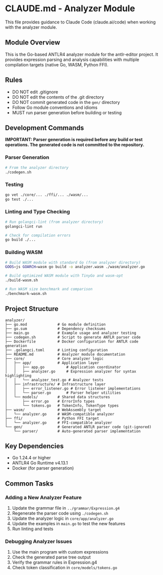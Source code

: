 # CLAUDE.md - Analyzer Module

This file provides guidance to Claude Code (claude.ai/code) when working with the analyzer module.

## Module Overview

This is the Go-based ANTLR4 analyzer module for the antlr-editor project. It provides expression parsing and analysis capabilities with multiple compilation targets (native Go, WASM, Python FFI).

## Rules

- DO NOT edit .gitignore
- DO NOT edit the contents of the .git directory
- DO NOT commit generated code in the `gen/` directory
- Follow Go module conventions and idioms
- MUST run parser generation before building or testing

## Development Commands

**IMPORTANT: Parser generation is required before any build or test operations. The generated code is not committed to the repository.**

### Parser Generation

```bash
# From the analyzer directory
./codegen.sh
```

### Testing

```bash
go vet ./core/... ./ffi/... ./wasm/... 
go test ./...
```

### Linting and Type Checking

```bash
# Run golangci-lint (from analyzer directory)
golangci-lint run

# Check for compilation errors
go build ./...
```

### Building WASM

```bash
# Build WASM module with standard Go (from analyzer directory)
GOOS=js GOARCH=wasm go build -o analyzer.wasm ./wasm/analyzer.go

# Build optimized WASM module with TinyGo and wasm-opt
./build-wasm.sh

# Run WASM size benchmark and comparison
./benchmark-wasm.sh
```

## Project Structure

```
analyzer/
├── go.mod              # Go module definition
├── go.sum              # Dependency checksums
├── main.go             # Example usage and analyzer testing
├── codegen.sh          # Script to generate ANTLR parser code
├── Dockerfile          # Docker configuration for ANTLR code generation
├── .golangci.toml      # Linting configuration
├── README.md           # Analyzer module documentation
├── core/               # Core analyzer logic
│   ├── app/            # Application layer
│   │   ├── app.go          # Application coordinator
│   │   ├── analyzer.go     # Expression analyzer for syntax highlighting
│   │   └── analyzer_test.go # Analyzer tests
│   ├── infrastructure/ # Infrastructure layer
│   │   ├── error_listener.go # Error listener implementations
│   │   └── parser.go       # Parser helper utilities
│   └── models/         # Shared data structures
│       ├── error.go    # ErrorInfo types
│       └── tokens.go   # TokenInfo, TokenType types
├── wasm/               # WebAssembly target
│   └── analyzer.go     # WASM-compatible analyzer
├── ffi/                # Python FFI target
│   └── analyzer.go     # FFI-compatible analyzer
└── gen/                # Generated ANTLR parser code (git-ignored)
    └── parser/         # Auto-generated parser implementation
```

## Key Dependencies

- Go 1.24.4 or higher
- ANTLR4 Go Runtime v4.13.1
- Docker (for parser generation)

## Common Tasks

### Adding a New Analyzer Feature
1. Update the grammar file in `../grammar/Expression.g4`
2. Regenerate the parser code using `./codegen.sh`
3. Update the analyzer logic in `core/app/analyzer.go`
4. Update the examples in `main.go` to test the new features
5. Run linting and tests

### Debugging Analyzer Issues
1. Use the main program with custom expressions
2. Check the generated parse tree output
3. Verify the grammar rules in Expression.g4
4. Check token classification in `core/models/tokens.go`
